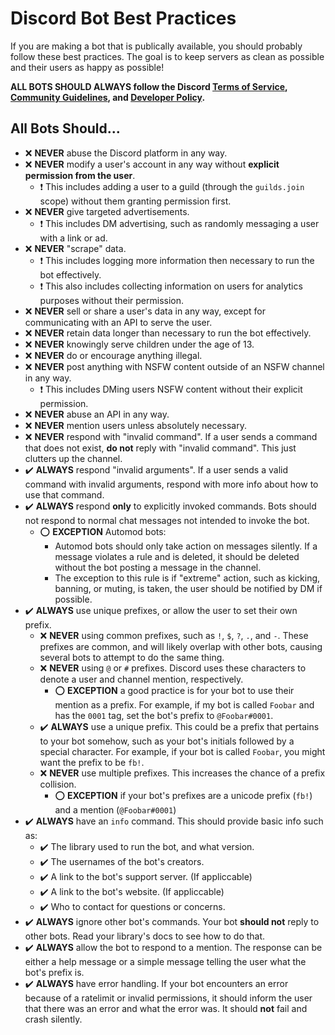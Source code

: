 # Discord Bot Best Practices
If you are making a bot that is publically available, you should probably follow these best practices. The goal is to keep servers as clean as possible and their users as happy as possible!

**ALL BOTS SHOULD ALWAYS follow the Discord [Terms of Service](https://discord.com/terms), [Community Guidelines](https://discord.com/guidelines), and [Developer Policy](https://discord.com/developers/docs/policy).**

## All Bots Should...
- ❌ **NEVER** abuse the Discord platform in any way.
- ❌ **NEVER** modify a user's account in any way without **explicit permission from the user**.
    - ❗ This includes adding a user to a guild (through the `guilds.join` scope) without them granting permission first.
- ❌ **NEVER** give targeted advertisements.
    - ❗ This includes DM advertising, such as randomly messaging a user with a link or ad.
- ❌ **NEVER** "scrape" data.
    - ❗ This includes logging more information then necessary to run the bot effectively.
    - ❗ This also includes collecting information on users for analytics purposes without their permission.
- ❌ **NEVER** sell or share a user's data in any way, except for communicating with an API to serve the user.
- ❌ **NEVER** retain data longer than necessary to run the bot effectively.
- ❌ **NEVER** knowingly serve children under the age of 13.
- ❌ **NEVER** do or encourage anything illegal.
- ❌ **NEVER** post anything with NSFW content outside of an NSFW channel in any way.
    - ❗ This includes DMing users NSFW content without their explicit permission.
- ❌ **NEVER** abuse an API in any way.
- ❌ **NEVER** mention users unless absolutely necessary.
- ❌ **NEVER** respond with "invalid command". If a user sends a command that does not exist, **do not** reply with "invalid command". This just clutters up the channel.
- ✔️ **ALWAYS** respond "invalid arguments". If a user sends a valid command with invalid arguments, respond with more info about how to use that command.
- ✔️ **ALWAYS** respond **only** to explicitly invoked commands. Bots should not respond to normal chat messages not intended to invoke the bot.
    - ⭕ **EXCEPTION** Automod bots:
        - Automod bots should only take action on messages silently. If a message violates a rule and is deleted, it should be deleted without the bot posting a message in the channel.
        - The exception to this rule is if "extreme" action, such as kicking, banning, or muting, is taken, the user should be notified by DM if possible.
- ✔️ **ALWAYS** use unique prefixes, or allow the user to set their own prefix.
    - ❌ **NEVER** using common prefixes, such as `!`, `$`, `?`, `.`, and `-`. These prefixes are common, and will likely overlap with other bots, causing several bots to attempt to do the same thing.
    - ❌ **NEVER** using `@` or `#` prefixes. Discord uses these characters to denote a user and channel mention, respectively.
        - ⭕ **EXCEPTION** a good practice is for your bot to use their mention as a prefix. For example, if my bot is called `Foobar` and has the `0001` tag, set the bot's prefix to `@Foobar#0001`.
    - ✔️ **ALWAYS** use a unique prefix. This could be a prefix that pertains to your bot somehow, such as your bot's initials followed by a special character. For example, if your bot is called `Foobar`, you might want the prefix to be `fb!`.
    - ❌ **NEVER** use multiple prefixes. This increases the chance of a prefix collision.
        - ⭕ **EXCEPTION** if your bot's prefixes are a unicode prefix (`fb!`) and a mention (`@Foobar#0001`)
- ✔️ **ALWAYS** have an `info` command. This should provide basic info such as:
    - ✔️ The library used to run the bot, and what version.
    - ✔️ The usernames of the bot's creators.
    - ✔️ A link to the bot's support server. (If appliccable)
    - ✔️ A link to the bot's website. (If appliccable)
    - ✔️ Who to contact for questions or concerns.
- ✔️ **ALWAYS** ignore other bot's commands. Your bot **should not** reply to other bots. Read your library's docs to see how to do that.
- ✔️ **ALWAYS** allow the bot to respond to a mention. The response can be either a help message or a simple message telling the user what the bot's prefix is.
- ✔️ **ALWAYS** have error handling. If your bot encounters an error because of a ratelimit or invalid permissions, it should inform the user that there was an error and what the error was. It should **not** fail and crash silently.